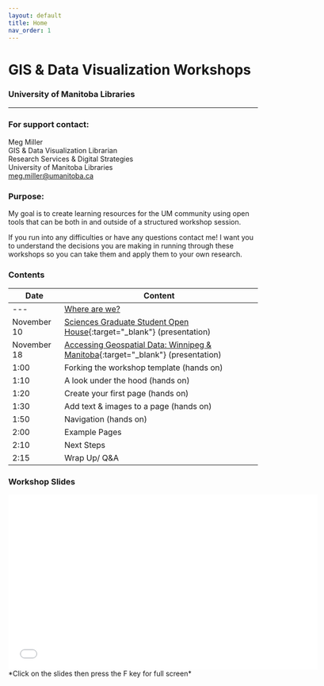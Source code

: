 ```yaml
---
layout: default
title: Home
nav_order: 1
---
```

# GIS & Data Visualization Workshops
### University of Manitoba Libraries


____

### For support contact:

Meg Miller <a href='https://github.com/meginwinnipeg' target='_blank'><img src='content/img/GitHub-Mark-custom.svg' style='width:15px; padding:0; border:none !important;'></a>    
GIS & Data Visualization Librarian  
Research Services & Digital Strategies  
University of Manitoba Libraries  
[meg.miller@umanitoba.ca](mailto:meg.miller@umanitoba.ca)  


### Purpose:

My goal is to create learning resources for the UM community using open tools that can be both in and outside of a structured workshop session.  

If you run into any difficulties or have any questions contact me! I want you to understand the decisions you are making in running through these workshops so you can take them and apply them to your own research.  


### Contents

| Date | Content
| --- | ---
| --- | [Where are we?](content/land-acknowledgement)
| November 10 | [Sciences Graduate Student Open House](https://meginwinnipeg.github.io/slides/sgsoh_w2020.html){:target="_blank"} (presentation)
| November 18|  [Accessing Geospatial Data: Winnipeg & Manitoba](https://meginwinnipeg.github.io/slides/mod_w2020.html){:target="_blank"} (presentation)
| 1:00 | Forking the workshop template (hands on)
| 1:10 | A look under the hood (hands on)
| 1:20 | Create your first page (hands on)
| 1:30 | Add text & images to a page (hands on)
| 1:50 | Navigation (hands on)
| 2:00 | Example Pages
| 2:10 | Next Steps
| 2:15 | Wrap Up/ Q&A



### Workshop Slides


<iframe width="625" height="352" frameborder="0" marginheight="0" marginwidth="0" src="content/slides/waml_github20"></iframe>    
*Click on the slides then press the F key for full screen*

